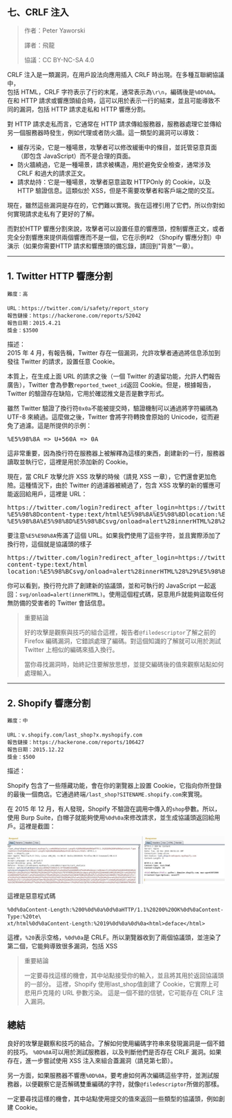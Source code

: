 ## **七、CRLF 注入**

>作者：Peter Yaworski
>
>譯者：飛龍
>
>協議：CC BY-NC-SA 4.0

CRLF 注入是一類漏洞，在用戶設法向應用插入 CRLF 時出現。在多種互聯網協議中，
<br>
包括 HTML，CRLF 字符表示了行的末尾，通常表示為`\r\n`，編碼後是`%0D%0A`。
<br>
在和 HTTP 請求或響應頭組合時，這可以用於表示一行的結束，並且可能導致不同的漏洞，包括 HTTP 請求走私和 HTTP 響應分割。

對 HTTP 請求走私而言，它通常在 HTTP 請求傳給服務器，服務器處理它並傳給另一個服務器時發生，例如代理或者防火牆。這一類型的漏洞可以導致：

- 緩存污染，它是一種場景，攻擊者可以修改緩衝中的條目，並託管惡意頁面（即包含 JavaScript）而不是合理的頁面。
- 防火牆繞過，它是一種場景，請求被構造，用於避免安全檢查，通常涉及 CRLF 和過大的請求正文。
- 請求劫持：它是一種場景，攻擊者惡意盜取 HTTPOnly 的 Cookie，以及 HTTP 驗證信息。這類似於 XSS，但是不需要攻擊者和客戶端之間的交互。

現在，雖然這些漏洞是存在的，它們難以實現。我在這裡引用了它們，所以你對如何實現請求走私有了更好的了解。
<p>
而對於HTTP 響應分割來說，攻擊者可以設置任意的響應頭，控制響應正文，或者完全分割響應來提供兩個響應而不是一個，它在示例#2 （Shopify 響應分割）中演示（如果你需要HTTP 請求和響應頭的備忘錄，請回到"背景"一章）。


---

## **1. Twitter HTTP 響應分割**

```
難度：高

URL：https://twitter.com/i/safety/report_story
報告鏈接：https://hackerone.com/reports/52042
報告日期：2015.4.21
獎金：$3500
```
描述：
<br>
2015 年 4 月，有報告稱，Twitter 存在一個漏洞，允許攻擊者通過將信息添加到發往 Twitter 的請求，設置任意 Cookie。

本質上，在生成上面 URL 的請求之後（一個 Twitter 的遺留功能，允許人們報告廣告），Twitter 會為參數`reported_tweet_id`返回 Cookie。但是，根據報告，Twitter 的驗證存在缺陷，它用於確認推文是否是數字形式。

<p>

雖然 Twitter 驗證了換行符`0x0a`不能被提交時，驗證機制可以通過將字符編碼為 UTF-8 來繞過。這麼做之後，Twitter 會將字符轉換會原始的 Unicode，從而避免了過濾。這是所提供的示例：

<pre>%E5%98%8A => U+560A => 0A</pre>

<p>
這非常重要，因為換行符在服務器上被解釋為這樣的東西，創建新的一行，服務器讀取並執行它，這裡是用於添加新的 Cookie。

<p>
現在，當 CRLF 攻擊允許 XSS 攻擊的時候（請見 XSS 一章），它們還會更加危險。這種情況下，由於 Twitter 的過濾器被繞過了，包含 XSS 攻擊的新的響應可能返回給用戶，這裡是 URL：

<pre>
https://twitter.com/login?redirect_after_login=https://twitter.com:21/%E5%98%8A
%E5%98%8Dcontent-type:text/html%E5%98%8A%E5%98%8Dlocation:%E5%98%8A%E5%98%8D
%E5%98%8A%E5%98%8D%E5%98%BCsvg/onload=alert%28innerHTML%28%29%E5%98%BE
</pre>

要注意`%E5%E98%8A`佈滿了這個 URL。如果我們使用了這些字符，並且實際添加了換行符，這個就是協議頭的樣子

<pre>
https://twitter.com/login?redirect_after_login=https://twitter.com:21/
content-type:text/html
location:%E5%98%BCsvg/onload=alert%28innerHTML%28%29%E5%98%BE
</pre>


你可以看到，換行符允許了創建新的協議頭，並和可執行的 JavaScript 一起返回：`svg/onload=alert(innerHTML)`。使用這個程式碼，惡意用戶就能夠盜取任何無防備的受害者的 Twitter 會話信息。

>重要結論
>
>好的攻擊是觀察與技巧的組合這裡，報告者`@filedescriptor`了解之前的 Firefox 編碼漏洞，它錯誤處理了編碼。對這個知識的了解就可以用於測試 
>Twitter 上相似的編碼來插入換行。
>
>當你尋找漏洞時，始終記住要解放思想，並提交編碼後的值來觀察站點如何處理輸入。


---

## **2. Shopify 響應分割**

```
難度：中

URL：v.shopify.com/last_shop?x.myshopify.com
報告鏈接：https://hackerone.com/reports/106427
報告日期：2015.12.22
獎金：$500
```
描述：

Shopify 包含了一些隱藏功能，會在你的瀏覽器上設置 Cookie，它指向你所登錄的最後一個商店。它通過終端`/last_shop?SITENAME.shopify.com`來實現。
<p>

在 2015 年 12 月，有人發現，Shopify 不驗證在調用中傳入的`shop`參數。所以，使用 Burp Suite，白帽子就能夠使用`%0d%0a`來修改請求，並生成協議頭返回給用戶。這裡是截圖：

![1](https://raw.githubusercontent.com/dyeat/Document_read/master/Web_Hacking_101/image/7-1.jpg)

這裡是惡意程式碼

```
%0d%0aContent-Length:%200%0d%0a%0d%0aHTTP/1.1%20200%20OK%0d%0aContent-Type:%20te\
xt/html%0d%0aContent-Length:%2019%0d%0a%0d%0a<html>deface</html>
```

這裡，`%20`表示空格，`%0d%0a`是 CRLF。所以瀏覽器收到了兩個協議頭，並渲染了第二個，它能夠導致很多漏洞，包括 XSS

>重要結論
>
>一定要尋找這樣的機會，其中站點接受你的輸入，並且將其用於返回協議頭的一部分。
>這裡，Shopify 使用last_shop值創建了 Cookie，它實際上可悲用戶克隆的 URL 參數污染。
>這是一個不錯的信號，它可能存在 CRLF 注入漏洞。


## **總結**
<p>

良好的攻擊是觀察和技巧的結合。了解如何使用編碼字符串來發現漏洞是一個不錯的技巧。 `%0D%0A`可以用於測試服務器，以及判斷他們是否存在 CRLF 漏洞。如果存在，進一步嘗試使用 XSS 注入來組合蓋漏洞（請見第七節）。
<p>

另一方面，如果服務器不響應`%0D%0A`，要考慮如何再次編碼這些字符，並測試服務器，以便觀察它是否解碼雙重編碼的字符，就像`@filedescriptor`所做的那樣。
<p>

一定要尋找這樣的機會，其中站點使用提交的值來返回一些類型的協議頭，例如創建 Cookie。